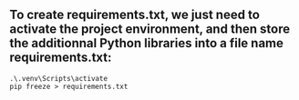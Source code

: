 ## To create requirements.txt, we just need to activate the project environment, and then store the additionnal Python libraries into a file name requirements.txt:
```
.\.venv\Scripts\activate
pip freeze > requirements.txt
```
